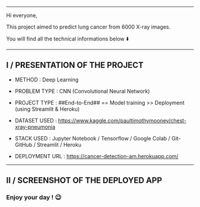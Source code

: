 ---------------------------------------------------------------------------------------------------------

Hi everyone, 

This project aimed to predict lung cancer from 6000 X-ray images.

You will find all the technical informations below ⬇️ 

---------------------------------------------------------------------------------------------------------


## I / PRESENTATION OF THE PROJECT



+	METHOD : Deep Learning 

+	PROBLEM TYPE : CNN (Convolutional Neural Network)

+	PROJECT TYPE : ##End-to-End## == Model training >> Deployment (using Streamlit & Heroku)


+	DATASET USED : https://www.kaggle.com/paultimothymooney/chest-xray-pneumonia

+	STACK USED : Jupyter Notebook / Tensorflow / Google Colab / Git-GitHub / Streamlit / Heroku


+	DEPLOYMENT URL : https://cancer-detection-am.herokuapp.com/


---------------------------------------------------------------------------------------------------------

## II / SCREENSHOT OF THE DEPLOYED APP


### Enjoy your day ! 😉
